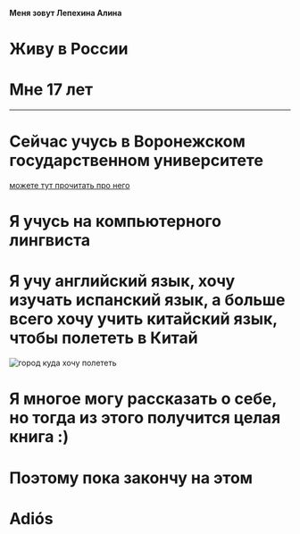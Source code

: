 __Меня зовут Лепехина Алина__
# Живу в России
# Мне 17 лет 
***
# Сейчас учусь в Воронежском государственном университете 
[можете тут прочитать про него](https://www.vsu.ru/)
# Я учусь на компьютерного лингвиста
# Я учу английский язык, хочу изучать испанский язык, а больше всего хочу учить китайский язык, чтобы полететь в Китай
![город куда хочу полететь](https://imageio.forbes.com/specials-images/imageserve/678c73b76d678d913920a88d/Traditional-Junk-Boat-at-Dusk/0x0.jpg?format=jpg&height=1245&width=1868)
#  Я многое могу рассказать о себе, но тогда из этого получится целая книга :)
# Поэтому пока закончу на этом
# Adiós

